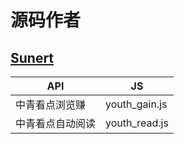 # 源码作者
 ## [Sunert](https://github.com/Sunert)
 | API | JS |
| --- | --- |
| 中青看点浏览赚 | youth_gain.js |
| 中青看点自动阅读 | youth_read.js |
